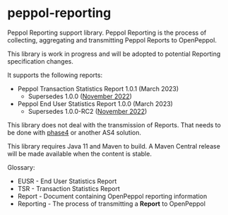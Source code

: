 # peppol-reporting

Peppol Reporting support library.
Peppol Reporting is the process of collecting, aggregating and transmitting Peppol Reports to OpenPeppol. 

This library is work in progress and will be adopted to potential Reporting specification changes.

It supports the following reports:
* Peppol Transaction Statistics Report 1.0.1 (March 2023)
    * Supersedes 1.0.0 ([November 2022](https://openpeppol.atlassian.net/wiki/spaces/RR/pages/2967863297/End+user+statistics+reporting+BIS+22+November+2022))
* Peppol End User Statistics Report 1.0.0 (March 2023) 
    * Supersedes 1.0.0-RC2 ([November 2022](https://openpeppol.atlassian.net/wiki/spaces/RR/pages/2967863297/End+user+statistics+reporting+BIS+22+November+2022))

This library does not deal with the transmission of Reports. That needs to be done with [phase4](https://github.com/phax/phase4) or another AS4 solution.

This library requires Java 11 and Maven to build. A Maven Central release will be made available when the content is stable.

Glossary:
* EUSR - End User Statistics Report
* TSR - Transaction Statistics Report
* Report - Document containing OpenPeppol reporting information
* Reporting - The process of transmitting a **Report** to OpenPeppol
